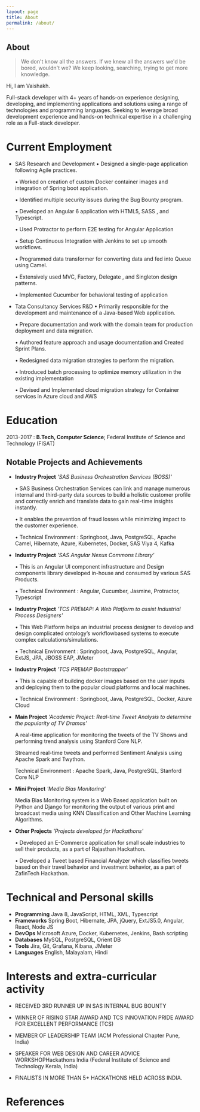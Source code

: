 ```yaml
---
layout: page
title: About
permalink: /about/
---
```


## About

> We don't know all the answers. If we knew all the answers we'd be bored, wouldn't we? We keep looking, searching, trying to get more knowledge.


Hi, I am Vaishakh. 

Full-stack developer with 4+ years of hands-on experience designing, developing, and implementing applications and solutions using a range of technologies and programming languages. Seeking to leverage broad development experience and hands-on technical expertise in a challenging role as a Full-stack developer.
# Current Employment

-   SAS Research and Development
    • Designed a single-page application following Agile practices.
    
    • Worked on creation of custom Docker container images and integration of Spring boot application.
    
    • Identified multiple security issues during the Bug Bounty program.
    
    • Developed an Angular 6 application with HTML5, SASS , and Typescript.
    
    • Used Protractor to perform E2E testing for Angular Application
    
    • Setup Continuous Integration with Jenkins to set up smooth workflows.
    
    • Programmed data transformer for converting data and fed into Queue using Camel.
    
    • Extensively used MVC, Factory, Delegate , and Singleton design patterns.
    
    • Implemented Cucumber for behavioral testing of application


-   Tata Consultancy Services R&D
    • Primarily responsible for the development and maintenance of a Java-based Web application.
    
    • Prepare documentation and work with the domain team for production deployment and data migration.
    
    • Authored feature approach and usage documentation and Created Sprint Plans.
    
    • Redesigned data migration strategies to perform the migration.
    
    • Introduced batch processing to optimize memory utilization in the existing implementation
    
    • Devised and Implemented cloud migration strategy for Container services in Azure cloud and AWS
    


# Education

2013-2017 
:   **B.Tech, Computer Science**; Federal Institute of Science and Technology (FISAT)


## Notable Projects and Achievements



-  **Industry Project** *'SAS Business Orchestration Services (BOSS)'*

    • SAS Business Orchestration Services can link and manage numerous internal and third-party data sources to build
    a holistic customer profile and correctly enrich and translate data to gain real-time insights instantly.
    
    • It enables the prevention of fraud losses while minimizing impact to the customer experience.
    
    • Technical Environment : Springboot, Java, PostgreSQL, Apache Camel, Hibernate, Azure, Kubernetes, Docker, SAS
    Viya 4, Kafka
    
-  **Industry Project** *'SAS Angular Nexus Commons Library'*

    • This is an Angular UI component infrastructure and Design components library developed in-house and consumed
    by various SAS Products.
    
    • Technical Environment : Angular, Cucumber, Jasmine, Protractor, Typescript
  
-  **Industry Project** *'TCS PREMAP: A Web Platform to assist Industrial Process Designers'*

    • This Web Platform helps an industrial process designer to develop and design complicated ontology’s workflowbased
    systems to execute complex calculations/simulations.
    
    • Technical Environment : Springboot, Java, PostgreSQL, Angular, ExtJS, JPA, JBOSS EAP, JMeter

-  **Industry Project** *'TCS PREMAP Bootstrapper'*

    • This is capable of building docker images based on the user inputs and deploying them to the popular cloud platforms
    and local machines.
    
    • Technical Environment : Springboot, Java, PostgreSQL, Docker, Azure Cloud
    
-  **Main Project** *'Academic Project: Real-time Tweet Analysis to determine the popularity of TV Dramas'*

    A real-time application for monitoring the tweets of the TV Shows and performing trend analysis using Stanford
    Core NLP.
    
    Streamed real-time tweets and performed Sentiment Analysis using Apache Spark and Twython.
    
    Technical Environment : Apache Spark, Java, PostgreSQL, Stanford Core NLP
    
-   **Mini Project** *'Media Bias Monitoring'*

    Media Bias Monitoring system is a Web Based application built on Python and Django for monitoring the output of various print and
    broadcast media using KNN Classification and Other Machine Learning Algorithms.

-   **Other Projects** *'Projects developed for Hackathons'*

    • Developed an E-Commerce application for small scale industries to sell their products, as a part of Rajasthan Hackathon.
    
    •  Developed a Tweet based Financial Analyzer which classifies tweets based on their travel behavior and investment behavior, as a part of ZafinTech Hackathon.

# Technical and Personal skills

-   **Programming** Java 8, JavaScript, HTML, XML, Typescript
-   **Frameworks** Spring Boot, Hibernate, JPA, jQuery, ExtJS5.0, Angular, React, Node JS
-   **DevOps**  Microsoft Azure, Docker, Kubernetes, Jenkins, Bash scripting
-   **Databases** MySQL, PostgreSQL, Orient DB
-   **Tools** Jira, Git, Grafana, Kibana, JMeter
-   **Languages** English, Malayalam, Hindi


# Interests and extra-curricular activity

-  RECEIVED 3RD RUNNER UP IN SAS INTERNAL BUG BOUNTY

-  WINNER OF RISING STAR AWARD AND TCS INNOVATION PRIDE AWARD FOR EXCELLENT PERFORMANCE (TCS)

-  MEMBER OF LEADERSHIP TEAM (ACM Professional Chapter Pune, India)

-  SPEAKER FOR WEB DESIGN AND CAREER ADVICE WORKSHOPHackathons India (Federal Institute of Science and Technology Kerala, India)

-  FINALISTS IN MORE THAN 5+ HACKATHONS HELD ACROSS INDIA.

# References


